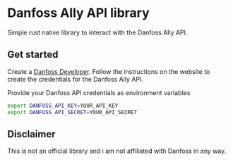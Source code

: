 # Danfoss Ally API library

Simple rust native library to interact with the Danfoss Ally API.

## Get started

Create a [Danfoss Developer](https://developer.danfoss.com/apis).
Follow the instructions on the website to create the credentials for the Danfoss
Ally API.

Provide your Danfoss API credentials as environment variables

```bash
export DANFOSS_API_KEY=YOUR_API_KEY
export DANFOSS_API_SECRET=YOUR_API_SECRET
```

## Disclaimer

This is not an official library and i am not affiliated with Danfoss in any way.
